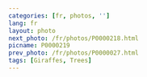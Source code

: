```yaml
---
categories: [fr, photos, '']
lang: fr
layout: photo
next_photo: /fr/photos/P0000218.html
picname: P0000219
prev_photo: /fr/photos/P0000027.html
tags: [Giraffes, Trees]
---
```


